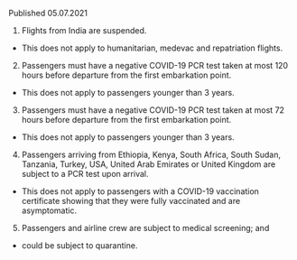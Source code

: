Published 05.07.2021
1. Flights from India are suspended.
- This does not apply to humanitarian, medevac and repatriation flights.
2. Passengers must have a negative COVID-19 PCR test taken at most 120 hours before departure from the first embarkation point.
- This does not apply to passengers younger than 3 years.
3. Passengers must have a negative COVID-19 PCR test taken at most 72 hours before departure from the first embarkation point.
- This does not apply to passengers younger than 3 years.
4. Passengers arriving from Ethiopia, Kenya, South Africa, South Sudan, Tanzania, Turkey, USA, United Arab Emirates or United Kingdom are subject to a PCR test upon arrival.
- This does not apply to passengers with a COVID-19 vaccination certificate showing that they were fully vaccinated and are asymptomatic.
5. Passengers and airline crew are subject to medical screening; and
- could be subject to quarantine.

